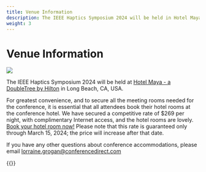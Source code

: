 ```yaml
---
title: Venue Information
description: The IEEE Haptics Symposium 2024 will be held in Hotel Maya - a DoubleTree by Hilton in Long Beach, CA, USA.
weight: 3
---
```

# Venue Information

![](/img/2024maya.jpg)

The IEEE Haptics Symposium 2024 will be held at [Hotel Maya - a DoubleTree by Hilton](https://www.hotelmayalongbeach.com/) in Long Beach, CA, USA.

For greatest convenience, and to secure all the meeting rooms needed for the conference,  it is essential that all attendees book their hotel rooms at the conference hotel. We have secured a competitive rate of $269 per night, with complimentary Internet access, and the hotel rooms are lovely. [Book your hotel room now!](https://www.hilton.com/en/book/reservation/rooms/?ctyhocn=LGBMYDT&arrivalDate=2024-04-06&departureDate=2024-04-11&groupCode=CDT90H&room1NumAdults=1&cid=OM%2CWW%2CHILTONLINK%2CEN%2CDirectLink) Please note that this rate is guaranteed only through March 15, 2024; the price will increase after that date.

If you have any other questions about conference accommodations, please email [lorraine.grogan@conferencedirect.com](mailto:lorraine.grogan@conferencedirect.com)

{{<venueGoogleMap>}}
